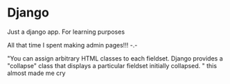 # Django
Just a django app.  For learning purposes

All that time I spent making admin pages!!!    -.-

"You can assign arbitrary HTML classes to each fieldset. Django provides a "collapse" class that displays a particular fieldset initially collapsed. "   this almost made me cry

